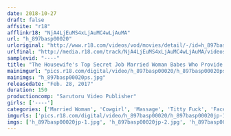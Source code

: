 ```yaml
---
date: 2018-10-27
draft: false
affsite: "r18"
afflinkr18: "NjA4LjEuMS4xLjAuMC4wLjAuMA"
url: "h_897basp00020"
urloriginal: "http://www.r18.com/videos/vod/movies/detail/-/id=h_897basp00020"
urlfinal: "http://media.r18.com/track/NjA4LjEuMS4xLjAuMC4wLjAuMA/videos/vod/movies/detail/-/id=h_897basp00020"
samplevid: "----"
title: "The Housewife's Top Secret Job Married Woman Babes Who Provide Rejuvenating Massage Services From Their Homes Extra Edition 6 Apartment Complex Married Woman Erotic Mysteries In An Explosion Of Ecstasy"
mainimgurl: "pics.r18.com/digital/video/h_897basp00020/h_897basp00020ps.jpg"
mainimgs: "h_897basp00020ps.jpg"
releasedate: "Feb. 28, 2017"
duration: 150
productioncomp: "Sarutoru Video Publisher"
girls: ['----']
categories: ['Married Woman', 'Cowgirl', 'Massage', 'Titty Fuck', 'Face Sitting']
imgurls: ['pics.r18.com/digital/video/h_897basp00020/h_897basp00020jp-1.jpg', 'pics.r18.com/digital/video/h_897basp00020/h_897basp00020jp-2.jpg', 'pics.r18.com/digital/video/h_897basp00020/h_897basp00020jp-3.jpg', 'pics.r18.com/digital/video/h_897basp00020/h_897basp00020jp-4.jpg', 'pics.r18.com/digital/video/h_897basp00020/h_897basp00020jp-5.jpg', 'pics.r18.com/digital/video/h_897basp00020/h_897basp00020jp-6.jpg', 'pics.r18.com/digital/video/h_897basp00020/h_897basp00020jp-7.jpg', 'pics.r18.com/digital/video/h_897basp00020/h_897basp00020jp-8.jpg', 'pics.r18.com/digital/video/h_897basp00020/h_897basp00020jp-9.jpg', 'pics.r18.com/digital/video/h_897basp00020/h_897basp00020jp-10.jpg', 'pics.r18.com/digital/video/h_897basp00020/h_897basp00020jp-11.jpg', 'pics.r18.com/digital/video/h_897basp00020/h_897basp00020jp-12.jpg', 'pics.r18.com/digital/video/h_897basp00020/h_897basp00020jp-13.jpg', 'pics.r18.com/digital/video/h_897basp00020/h_897basp00020jp-14.jpg', 'pics.r18.com/digital/video/h_897basp00020/h_897basp00020jp-15.jpg', 'pics.r18.com/digital/video/h_897basp00020/h_897basp00020jp-16.jpg', 'pics.r18.com/digital/video/h_897basp00020/h_897basp00020jp-17.jpg', 'pics.r18.com/digital/video/h_897basp00020/h_897basp00020jp-18.jpg', 'pics.r18.com/digital/video/h_897basp00020/h_897basp00020jp-19.jpg', 'pics.r18.com/digital/video/h_897basp00020/h_897basp00020jp-20.jpg']
imgs: ['h_897basp00020jp-1.jpg', 'h_897basp00020jp-2.jpg', 'h_897basp00020jp-3.jpg', 'h_897basp00020jp-4.jpg', 'h_897basp00020jp-5.jpg', 'h_897basp00020jp-6.jpg', 'h_897basp00020jp-7.jpg', 'h_897basp00020jp-8.jpg', 'h_897basp00020jp-9.jpg', 'h_897basp00020jp-10.jpg', 'h_897basp00020jp-11.jpg', 'h_897basp00020jp-12.jpg', 'h_897basp00020jp-13.jpg', 'h_897basp00020jp-14.jpg', 'h_897basp00020jp-15.jpg', 'h_897basp00020jp-16.jpg', 'h_897basp00020jp-17.jpg', 'h_897basp00020jp-18.jpg', 'h_897basp00020jp-19.jpg', 'h_897basp00020jp-20.jpg']
---
```

